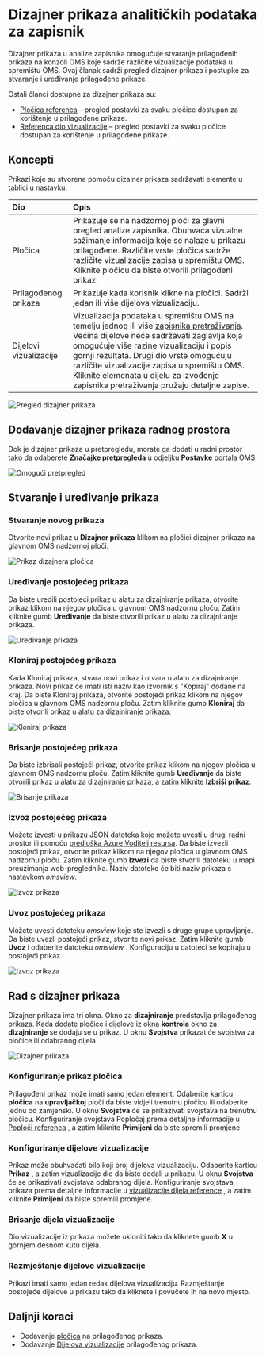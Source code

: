 <properties
    pageTitle="Prijava analitiku dizajner prikaza | Microsoft Azure"
    description="Dizajner prikaza u analize zapisnika omogućuje stvaranje prilagođenih prikaza na konzoli OMS koje sadrže različite vizualizacije podataka u spremištu OMS. Ovaj članak sadrži pregled dizajner prikaza i postupke za stvaranje i uređivanje prilagođene prikaze."
    services="log-analytics"
    documentationCenter=""
    authors="bwren"
    manager="jwhit"
    editor=""/>

<tags
    ms.service="log-analytics"
    ms.workload="na"
    ms.tgt_pltfrm="na"
    ms.devlang="na"
    ms.topic="article"
    ms.date="09/27/2016"
    ms.author="bwren"/>

# <a name="log-analytics-view-designer"></a>Dizajner prikaza analitičkih podataka za zapisnik
Dizajner prikaza u analize zapisnika omogućuje stvaranje prilagođenih prikaza na konzoli OMS koje sadrže različite vizualizacije podataka u spremištu OMS. Ovaj članak sadrži pregled dizajner prikaza i postupke za stvaranje i uređivanje prilagođene prikaze.

Ostali članci dostupne za dizajner prikaza su:

- [Pločica referenca](log-analytics-view-designer-tiles.md) – pregled postavki za svaku pločice dostupan za korištenje u prilagođene prikaze. 
- [Referenca dio vizualizacije](log-analytics-view-designer-parts.md) – pregled postavki za svaku pločice dostupan za korištenje u prilagođene prikaze. 


## <a name="concepts"></a>Koncepti
Prikazi koje su stvorene pomoću dizajner prikaza sadržavati elemente u tablici u nastavku.

| Dio | Opis |
|:--|:--|
| Pločica | Prikazuje se na nadzornoj ploči za glavni pregled analize zapisnika.  Obuhvaća vizualne sažimanje informacija koje se nalaze u prikazu prilagođene.  Različite vrste pločica sadrže različite vizualizacije zapisa u spremištu OMS.  Kliknite pločicu da biste otvorili prilagođeni prikaz. |
| Prilagođenog prikaza | Prikazuje kada korisnik klikne na pločici.  Sadrži jedan ili više dijelova vizualizaciju. |
| Dijelovi vizualizacije | Vizualizacija podataka u spremištu OMS na temelju jednog ili više [zapisnika pretraživanja](log-analytics-log-searches.md).  Većina dijelove neće sadržavati zaglavlja koja omogućuje više razine vizualizaciju i popis gornji rezultata.  Drugi dio vrste omogućuju različite vizualizacije zapisa u spremištu OMS.  Kliknite elemenata u dijelu za izvođenje zapisnika pretraživanja pružaju detaljne zapise. |

![Pregled dizajner prikaza](media/log-analytics-view-designer/overview.png)

## <a name="add-view-designer-to-your-workspace"></a>Dodavanje dizajner prikaza radnog prostora
Dok je dizajner prikaza u pretpregledu, morate ga dodati u radni prostor tako da odaberete **Značajke pretpregleda** u odjeljku **Postavke** portala OMS.

![Omogući pretpregled](media/log-analytics-view-designer/preview.png)

## <a name="creating-and-editing-views"></a>Stvaranje i uređivanje prikaza

### <a name="create-a-new-view"></a>Stvaranje novog prikaza
Otvorite novi prikaz u **Dizajner prikaza** klikom na pločici dizajner prikaza na glavnom OMS nadzornoj ploči.

![Prikaz dizajnera pločica](media/log-analytics-view-designer/view-designer-tile.png)

### <a name="edit-an-existing-view"></a>Uređivanje postojećeg prikaza
Da biste uredili postojeći prikaz u alatu za dizajniranje prikaza, otvorite prikaz klikom na njegov pločica u glavnom OMS nadzornu ploču.  Zatim kliknite gumb **Uređivanje** da biste otvorili prikaz u alatu za dizajniranje prikaza.

![Uređivanje prikaza](media/log-analytics-view-designer/menu-edit.png)

### <a name="clone-an-existing-view"></a>Kloniraj postojećeg prikaza
Kada Kloniraj prikaza, stvara novi prikaz i otvara u alatu za dizajniranje prikaza.  Novi prikaz će imati isti naziv kao izvornik s "Kopiraj" dodane na kraj.  Da biste Kloniraj prikaza, otvorite postojeći prikaz klikom na njegov pločica u glavnom OMS nadzornu ploču.  Zatim kliknite gumb **Kloniraj** da biste otvorili prikaz u alatu za dizajniranje prikaza.

![Kloniraj prikaza](media/log-analytics-view-designer/edit-menu-clone.png)

### <a name="delete-an-existing-view"></a>Brisanje postojećeg prikaza
Da biste izbrisali postojeći prikaz, otvorite prikaz klikom na njegov pločica u glavnom OMS nadzornu ploču.  Zatim kliknite gumb **Uređivanje** da biste otvorili prikaz u alatu za dizajniranje prikaza, a zatim kliknite **Izbriši prikaz**.

![Brisanje prikaza](media/log-analytics-view-designer/edit-menu-delete.png)

### <a name="export-an-existing-view"></a>Izvoz postojećeg prikaza
Možete izvesti u prikazu JSON datoteka koje možete uvesti u drugi radni prostor ili pomoću [predloška Azure Voditelj resursa](../resource-group-authoring-templates.md).  Da biste izvezli postojeći prikaz, otvorite prikaz klikom na njegov pločica u glavnom OMS nadzornu ploču.  Zatim kliknite gumb **Izvezi** da biste stvorili datoteku u mapi preuzimanja web-preglednika.  Naziv datoteke će biti naziv prikaza s nastavkom *omsview*.

![Izvoz prikaza](media/log-analytics-view-designer/edit-menu-export.png)

### <a name="import-an-existing-view"></a>Uvoz postojećeg prikaza
Možete uvesti datoteku *omsview* koje ste izvezli s druge grupe upravljanje.  Da biste uvezli postojeći prikaz, stvorite novi prikaz.  Zatim kliknite gumb **Uvoz** i odaberite datoteku *omsview* .  Konfiguraciju u datoteci se kopiraju u postojeći prikaz.

![Izvoz prikaza](media/log-analytics-view-designer/edit-menu-import.png)

## <a name="working-with-view-designer"></a>Rad s dizajner prikaza
Dizajner prikaza ima tri okna.  Okno za **dizajniranje** predstavlja prilagođenog prikaza.  Kada dodate pločice i dijelove iz okna **kontrola** okno za **dizajniranje** se dodaju se u prikaz.  U oknu **Svojstva** prikazat će svojstva za pločice ili odabranog dijela.

![Dizajner prikaza](media/log-analytics-view-designer/view-designer-screenshot.png)

### <a name="configure-view-tile"></a>Konfiguriranje prikaz pločica
Prilagođeni prikaz može imati samo jedan element.  Odaberite karticu **pločica** na **upravljačkoj** ploči da biste vidjeli trenutnu pločicu ili odaberite jednu od zamjenski.  U oknu **Svojstva** će se prikazivati svojstava na trenutnu pločicu.  Konfiguriranje svojstava Popločaj prema detaljne informacije u [Poploči referenca](log-analytics-view-designer-tiles.md) , a zatim kliknite **Primijeni** da biste spremili promjene.

### <a name="configure-visualization-parts"></a>Konfiguriranje dijelove vizualizacije
Prikaz može obuhvaćati bilo koji broj dijelova vizualizaciju.  Odaberite karticu **Prikaz** , a zatim vizualizacije dio da biste dodali u prikazu.  U oknu **Svojstva** će se prikazivati svojstava odabranog dijela.  Konfiguriranje svojstava prikaza prema detaljne informacije u [vizualizacije dijela reference](log-analytics-view-designer-parts.md) , a zatim kliknite **Primijeni** da biste spremili promjene.

### <a name="delete-a-visualization-part"></a>Brisanje dijela vizualizacije
Dio vizualizacije iz prikaza možete ukloniti tako da kliknete gumb **X** u gornjem desnom kutu dijela.

### <a name="rearrange-visualization-parts"></a>Razmještanje dijelove vizualizacije
Prikazi imati samo jedan redak dijelova vizualizaciju.  Razmještanje postojeće dijelove u prikazu tako da kliknete i povučete ih na novo mjesto.


## <a name="next-steps"></a>Daljnji koraci

- Dodavanje [pločica](log-analytics-view-designer-tiles.md) na prilagođenog prikaza.
- Dodavanje [Dijelova vizualizacije](log-analytics-view-designer-parts.md) prilagođenog prikaza.
